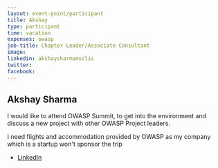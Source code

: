 ```yaml
---
layout: event-point/participant
title: Akshay
type: participant
time: vacation
expenses: owasp
job-title: Chapter Leader/Associate Consultant
image:
linkedin: akshaysharmamsclis
twitter: 
facebook: 
---
```


## Akshay Sharma

I would like to attend OWASP Summit, to get into the environment and discuss a new project with other OWASP Project leaders.

I need flights and accommodation provided by OWASP as my company which is a startup won't sponsor the trip

* [LinkedIn](in.linkedin.com/in/akshaysharmamsclis)
